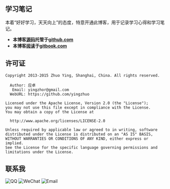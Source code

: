 学习笔记
---
本着“好好学习，天天向上”的态度，特意开通此博客，用于记录学习心得和学习笔记。

* **本博客[源码](https://github.com/yingzhuo/gitblog)托管于[github.com](https://github.com)**
* **本博客[阅读](https://yingzhuo.gitbooks.io/gitblog/content/)于[gitbook.com](https://www.gitbook.com)**

许可证
---

```
Copyright 2013-2015 Zhuo Ying, Shanghai, China. All rights reserved.

  Author: 应卓
   Email: yingzhor@gmail.com
  WebURL: https://github.com/yingzhuo

Licensed under the Apache License, Version 2.0 (the "License");
you may not use this file except in compliance with the License.
You may obtain a copy of the License at

  http://www.apache.org/licenses/LICENSE-2.0

Unless required by applicable law or agreed to in writing, software
distributed under the License is distributed on an "AS IS" BASIS,
WITHOUT WARRANTIES OR CONDITIONS OF ANY KIND, either express or implied.
See the License for the specific language governing permissions and
limitations under the License.
```

联系我
---
![QQ](http://img.shields.io/badge/QQ-23007067-blue.svg)
![WeChat](http://img.shields.io/badge/WeChat-yingzhor-blue.svg)
![Email](http://img.shields.io/badge/Email-yingzhor@gmail.com-blue.svg)
